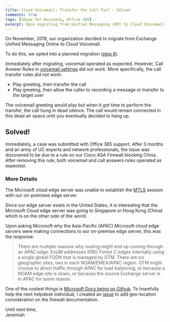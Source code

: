 ```yaml
---
title: Cloud Voicemail: Transfer the Call Fail - Solved
comments: true
tags: [Skype for Business, Office 365]
excerpt: Upon migrating from Unified Messaging (UM) to Cloud Voicemail (CV), the call answer rule to transfer a call randomly broke.  
---
```

On November, 2019, our organization decided to migrate from Exchange Unified Messaging Online to Cloud Voicemail.

To do this, we opted into a planned migration ([step 6](https://docs.microsoft.com/en-us/SkypeForBusiness/plan/exchange-unified-messaging-online-migration-support#voicemail-migration-steps)). 

Immediately after migrating, voicemail operated as expected. However, Call Answer Rules in [voicemail settings](https://support.office.com/en-us/article/check-skype-for-business-voicemail-and-options-2deea7f8-831f-4e85-a0d4-b34da55945a8?ui=en-US&rs=en-US&ad=US) did not work. More specifically, the call transfer rules did not work: 
* Play greeting, then transfer the call
* Play greeting, then allow the caller to recording a message or transfer to the target user 

The voicemail greeting would play but when it got time to perform the transfer, the call hung in dead silence. The call would remain connected in this dead air space until you eventually decided to hang up.

## Solved! 
Immediately, a case was submitted with Office 365 support. After 3 months and an army of UC experts and network professionals, the issue was discovered to be due to a rule on our Cisco ASA Firewall blocking China. After removing this rule, both voicemail and call answers rules operated as expected.

### More Details
The Microsoft cloud edge server was unable to establish the [MTLS](https://docs.microsoft.com/en-us/skypeforbusiness/plan-your-deployment/security/tls-and-mtls) session with our on-premises edge server. 

Since our edge server exists in the United States, it is interesting that the Microsoft Cloud edge server was going to Singapore or Hong Kong (China) which is on the other side of the world. 

Upon asking Microsoft why the Asia-Pacific (APAC) Microsoft cloud edge servers were making connections to our on-premise edge server, this was the response: 

> There are multiple reasons why routing might end up coming through an APAC edge. ExUM addresses SfBO Forest C edges internally using a single global FQDN that is managed by GTM. There are six geographic sites, two in each NOAM/EMEA/APAC region. GTM might choose to direct traffic through APAC for load balancing, or because a NOAM edge site is down, or because the source Exchange server is in APAC for some reason.

One of the coolest things is [Microsoft Docs being on Github](https://docs.microsoft.com/en-us/contribute/). To hopefully help the next helpdesk individual, I created an [issue](https://github.com/MicrosoftDocs/OfficeDocs-SkypeForBusiness/issues/3935#issue-562091834) to add geo-location consideration on the firewall documentation. 

Until next time,  
Jeremiah